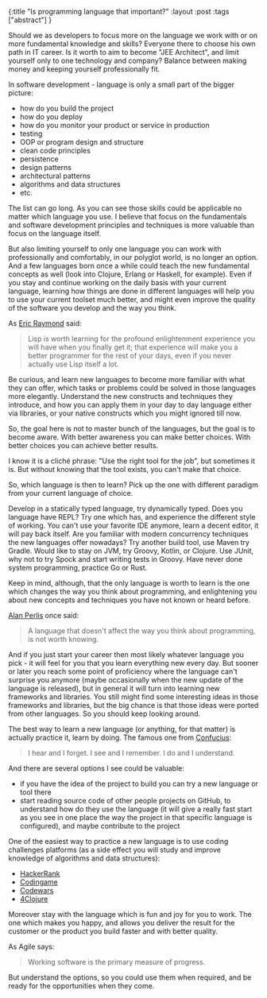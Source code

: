 {:title "Is programming language that important?"
:layout :post
:tags ["abstract"]
}

Should we as developers to focus more on the language we work with or on more fundamental knowledge and skills?
Everyone there to choose his own path in IT career. 
Is it worth to aim to become "JEE Architect", and limit yourself only to one technology and company?
Balance between making money and keeping yourself professionally fit.

In software development - language is only a small part of the bigger picture:
 - how do you build the project
 - how do you deploy
 - how do you monitor your product or service in production
 - testing
 - OOP or program design and structure
 - clean code principles
 - persistence
 - design patterns
 - architectural patterns
 - algorithms and data structures
 - etc.

The list can go long. As you can see those skills could be applicable no matter which language you use.
 I believe that focus on the fundamentals and software development principles and techniques is more valuable than focus on the language itself.

But also limiting yourself to only one language you can work with professionally and comfortably, in our polyglot world, is no longer an option. And a few languages born once a while could teach
the new fundamental concepts as well (look into Clojure, Erlang or Haskell, for example). Even if you stay and continue working on the daily basis with your current language, learning how things are done
in different languages will help you to use your current toolset much better, and might even improve the quality of the software you develop and the way you think.

As [Eric Raymond](https://en.wikipedia.org/wiki/Eric_S._Raymond) said:
> Lisp is worth learning for the profound enlightenment experience you will have when you finally get it; that experience will make you a better programmer for the rest of your days, even if you never actually use Lisp itself a lot.

Be curious, and learn new languages to become more familiar with what they can offer, which tasks or problems could be solved in those languages more elegantly. Understand the new constructs and techniques they introduce, and how you can apply them in your day to day language either via libraries, or your native constructs which you might ignored till now.

So, the goal here is not to master bunch of the languages, but the goal is to become aware. With better awareness you can make better choices. With better choices you can achieve better results.

I know it is a cliché phrase: "Use the right tool for the job", but sometimes it is. But without knowing that the tool exists, you can't make that choice.

So, which language is then to learn? Pick up the one with different paradigm from your current language of choice.

Develop in a statically typed language, try dynamically typed. 
Does you language have REPL? Try one which has, and experience the different style of working. You can't use your favorite IDE anymore, learn a decent editor, it will pay back itself. 
Are you familiar with modern concurrency techniques the new languages offer nowadays? 
Try another build tool, use Maven try Gradle.
Would like to stay on JVM, try Groovy, Kotlin, or Clojure.
Use JUnit, why not to try Spock and start writing tests in Groovy. Have never done system programming, practice Go or Rust. 

Keep in mind, although, that the only language is worth to learn is the one which changes the way you think about programming, and enlightening you about new concepts and techniques you have not known or heard before.

[Alan Perlis](https://en.wikiquote.org/wiki/Alan_Perlis) once said: 
> A language that doesn't affect the way you think about programming, is not worth knowing.

And if you just start your career then most likely whatever language you pick - it will feel for you that you learn everything new every day. 
But sooner or later you reach some point of proficiency where the language can't surprise you anymore (maybe occasionally when the new update of the language is released), 
but in general it will turn into learning new frameworks and libraries. 
You still might find some interesting ideas in those frameworks and libraries, but the big chance is that those ideas were ported from other languages. So you should keep looking around.

The best way to learn a new language (or anything, for that matter) is actually practice it, learn by doing. The famous one from [Confucius](https://en.wikipedia.org/wiki/Confucius):

> I hear and I forget. I see and I remember. I do and I understand.

And there are several options I see could be valuable:
 - if you have the idea of the project to build you can try a new language or tool there
 - start reading source code of other people projects on GitHub, to understand how do they use the language (it will give a really fast start as you see in one place the way the project in that specific language is configured), and maybe contribute to the project

One of the easiest way to practice a new language is to use coding challenges platforms (as a side effect you will study and improve knowledge of algorithms and data structures):
  - [HackerRank](https://www.hackerrank.com)
  - [Codingame](https://www.codingame.com)
  - [Codewars](http://www.codewars.com/)
  - [4Clojure](https://www.4clojure.com/)

Moreover stay with the language which is fun and joy for you to work. The one which makes you happy, and allows you deliver the result for the customer or the product you build faster and with better quality. 

As Agile says: 
> Working software is the primary measure of progress. 

But understand the options, so you could use them when required, and be ready for the opportunities when they come.
